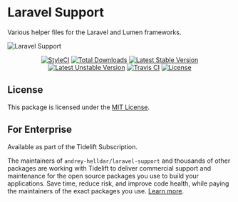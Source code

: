 # Laravel Support

Various helper files for the Laravel and Lumen frameworks.

<img src="https://preview.dragon-code.pro/TheDragonCode/laravel-support.svg?brand=laravel" alt="Laravel Support"/>

<p align="center">
    <a href="https://styleci.io/repos/258101736"><img src="https://styleci.io/repos/258101736/shield" alt="StyleCI" /></a>
    <a href="https://packagist.org/packages/andrey-helldar/laravel-support"><img src="https://img.shields.io/packagist/dt/andrey-helldar/laravel-support.svg?style=flat-square" alt="Total Downloads" /></a>
    <a href="https://packagist.org/packages/andrey-helldar/laravel-support"><img src="https://poser.pugx.org/andrey-helldar/laravel-support/v/stable?format=flat-square" alt="Latest Stable Version" /></a>
    <a href="https://packagist.org/packages/andrey-helldar/laravel-support"><img src="https://poser.pugx.org/andrey-helldar/laravel-support/v/unstable?format=flat-square" alt="Latest Unstable Version" /></a>
    <a href="https://travis-ci.org/andrey-helldar/laravel-support"><img src="https://travis-ci.org/andrey-helldar/laravel-support.svg?branch=master" alt="Travis CI" /></a>
    <a href="LICENSE"><img src="https://poser.pugx.org/andrey-helldar/laravel-support/license?format=flat-square" alt="License" /></a>
</p>


## License

This package is licensed under the [MIT License](LICENSE).


## For Enterprise

Available as part of the Tidelift Subscription.

The maintainers of `andrey-helldar/laravel-support` and thousands of other packages are working with Tidelift to deliver commercial support and maintenance for the open source packages you use to build your applications. Save time, reduce risk, and improve code health, while paying the maintainers of the exact packages you use. [Learn more](https://tidelift.com/subscription/pkg/packagist-andrey-helldar-laravel-support?utm_source=packagist-andrey-helldar-laravel-support&utm_medium=referral&utm_campaign=enterprise&utm_term=repo).
